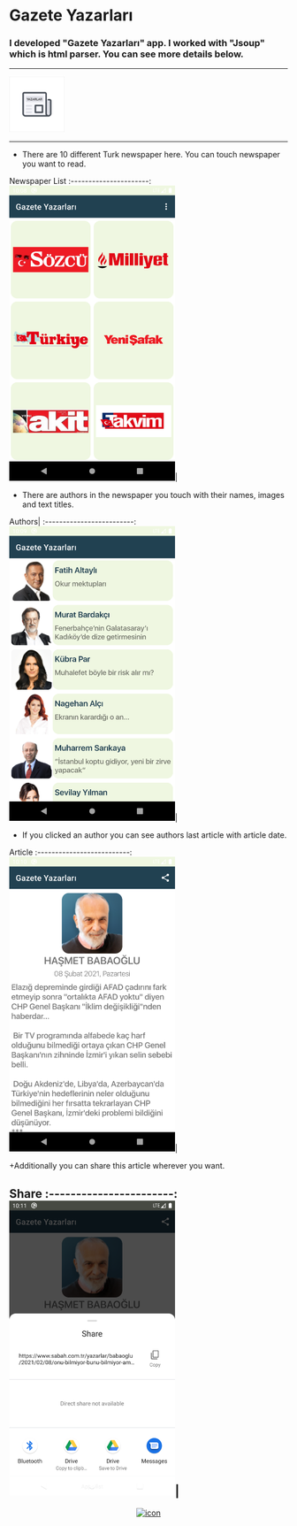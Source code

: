 # Gazete Yazarları
### I developed "Gazete Yazarları" app. I worked with "Jsoup" which is html parser. You can see more details below.

---
<img src="/app/src/main/res/drawable-xxxhdpi/appicon.png" width="100">

---
+ There are 10 different Turk newspaper here. You can touch newspaper you want to read.

Newspaper List
:----------------------:
<img src="/img/gazeteler.png" width="300">|

  
+ There are authors in the newspaper you touch with their names, images and text titles.

Authors|
:-------------------------:
<img src="/img/yazarlar.png" width="300">|



+ If you clicked an author you can see authors last article with article date.

Article
:--------------------------:
<img src="/img/yazi.png" width="300">|


+Additionally you can share this article wherever you want.

Share
:-----------------------:
<img src="/img/paylas.png" width="300">|
---
<div align = "center">
    <a href="http://farukcuha.github.io/?i=1"><img src="https://i.ibb.co/nwWY8F7/Varl-k-5-4x-removebg.jpg" alt="icon" width="75"></a>
</div>


